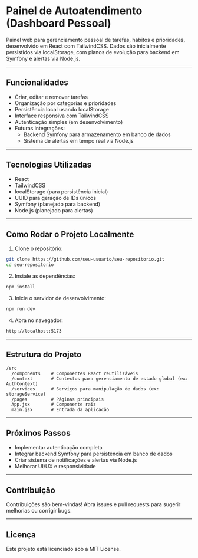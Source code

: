 
# Painel de Autoatendimento (Dashboard Pessoal)

Painel web para gerenciamento pessoal de tarefas, hábitos e prioridades, desenvolvido em React com TailwindCSS. Dados são inicialmente persistidos via localStorage, com planos de evolução para backend em Symfony e alertas via Node.js.

---

## Funcionalidades

- Criar, editar e remover tarefas
- Organização por categorias e prioridades
- Persistência local usando localStorage
- Interface responsiva com TailwindCSS
- Autenticação simples (em desenvolvimento)
- Futuras integrações:
  - Backend Symfony para armazenamento em banco de dados
  - Sistema de alertas em tempo real via Node.js

---

## Tecnologias Utilizadas

- React
- TailwindCSS
- localStorage (para persistência inicial)
- UUID para geração de IDs únicos
- Symfony (planejado para backend)
- Node.js (planejado para alertas)

---

## Como Rodar o Projeto Localmente

1. Clone o repositório:

```bash
git clone https://github.com/seu-usuario/seu-repositorio.git
cd seu-repositorio
```

2. Instale as dependências:

```bash
npm install
```

3. Inicie o servidor de desenvolvimento:

```bash
npm run dev
```

4. Abra no navegador:

```
http://localhost:5173
```

---

## Estrutura do Projeto

```
/src
  /components    # Componentes React reutilizáveis
  /context       # Contextos para gerenciamento de estado global (ex: AuthContext)
  /services      # Serviços para manipulação de dados (ex: storageService)
  /pages         # Páginas principais
  App.jsx        # Componente raiz
  main.jsx       # Entrada da aplicação
```

---

## Próximos Passos

- Implementar autenticação completa
- Integrar backend Symfony para persistência em banco de dados
- Criar sistema de notificações e alertas via Node.js
- Melhorar UI/UX e responsividade

---

## Contribuição

Contribuições são bem-vindas! Abra issues e pull requests para sugerir melhorias ou corrigir bugs.

---

## Licença

Este projeto está licenciado sob a MIT License.
